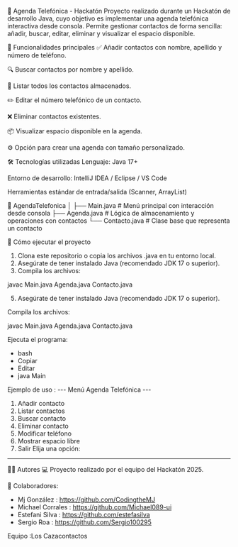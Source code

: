 📱 Agenda Telefónica - Hackatón
Proyecto realizado durante un Hackatón de desarrollo Java, cuyo objetivo es implementar una agenda telefónica interactiva desde consola. Permite gestionar contactos de forma sencilla: añadir, buscar, editar, eliminar y visualizar el espacio disponible.

🧠 Funcionalidades principales
✅ Añadir contactos con nombre, apellido y número de teléfono.

🔍 Buscar contactos por nombre y apellido.

📃 Listar todos los contactos almacenados.

✏️ Editar el número telefónico de un contacto.

❌ Eliminar contactos existentes.

📦 Visualizar espacio disponible en la agenda.

⚙️ Opción para crear una agenda con tamaño personalizado.

🛠️ Tecnologías utilizadas
Lenguaje: Java 17+

Entorno de desarrollo: IntelliJ IDEA / Eclipse / VS Code

Herramientas estándar de entrada/salida (Scanner, ArrayList)


📁 AgendaTelefonica
│
├── Main.java             # Menú principal con interacción desde consola
├── Agenda.java           # Lógica de almacenamiento y operaciones con contactos
└── Contacto.java         # Clase base que representa un contacto

🚀 Cómo ejecutar el proyecto
1. Clona este repositorio o copia los archivos .java en tu entorno local.
2. Asegúrate de tener instalado Java (recomendado JDK 17 o superior).
3. Compila los archivos:

javac Main.java Agenda.java Contacto.java

5. Asegúrate de tener instalado Java (recomendado JDK 17 o superior).

Compila los archivos:

javac Main.java Agenda.java Contacto.java

Ejecuta el programa:

- bash
- Copiar
- Editar
- java Main

Ejemplo de uso : 
--- Menú Agenda Telefónica ---
1. Añadir contacto
2. Listar contactos
3. Buscar contacto
4. Eliminar contacto
5. Modificar teléfono
6. Mostrar espacio libre
7. Salir
Elija una opción:

--------------------------------

👨‍💻 Autores
💻 Proyecto realizado por el equipo del Hackatón 2025.

🚀 Colaboradores:

- Mj González :  https://github.com/CodingtheMJ
- Michael Corrales : https://github.com/Michael089-ui
- Estefani Silva : https://github.com/estefasilva
- Sergio Roa : https://github.com/Sergio100295

Equipo :Los Cazacontactos

